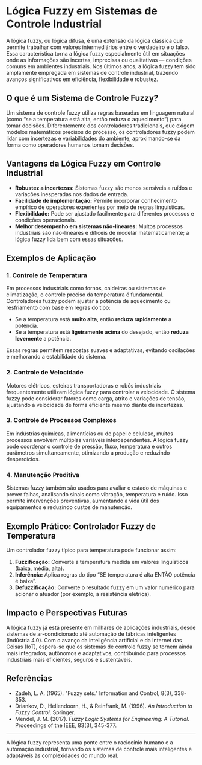 # Lógica Fuzzy em Sistemas de Controle Industrial

A lógica fuzzy, ou lógica difusa, é uma extensão da lógica clássica que permite trabalhar com valores intermediários entre o verdadeiro e o falso. Essa característica torna a lógica fuzzy especialmente útil em situações onde as informações são incertas, imprecisas ou qualitativas — condições comuns em ambientes industriais. Nos últimos anos, a lógica fuzzy tem sido amplamente empregada em sistemas de controle industrial, trazendo avanços significativos em eficiência, flexibilidade e robustez.

## O que é um Sistema de Controle Fuzzy?

Um sistema de controle fuzzy utiliza regras baseadas em linguagem natural (como “se a temperatura está alta, então reduza o aquecimento”) para tomar decisões. Diferentemente dos controladores tradicionais, que exigem modelos matemáticos precisos do processo, os controladores fuzzy podem lidar com incertezas e variabilidades do ambiente, aproximando-se da forma como operadores humanos tomam decisões.

## Vantagens da Lógica Fuzzy em Controle Industrial

- **Robustez a incertezas:** Sistemas fuzzy são menos sensíveis a ruídos e variações inesperadas nos dados de entrada.
- **Facilidade de implementação:** Permite incorporar conhecimento empírico de operadores experientes por meio de regras linguísticas.
- **Flexibilidade:** Pode ser ajustado facilmente para diferentes processos e condições operacionais.
- **Melhor desempenho em sistemas não-lineares:** Muitos processos industriais são não-lineares e difíceis de modelar matematicamente; a lógica fuzzy lida bem com essas situações.

## Exemplos de Aplicação

### 1. Controle de Temperatura

Em processos industriais como fornos, caldeiras ou sistemas de climatização, o controle preciso da temperatura é fundamental. Controladores fuzzy podem ajustar a potência de aquecimento ou resfriamento com base em regras do tipo:

- Se a temperatura está **muito alta**, então **reduza rapidamente** a potência.
- Se a temperatura está **ligeiramente acima** do desejado, então **reduza levemente** a potência.

Essas regras permitem respostas suaves e adaptativas, evitando oscilações e melhorando a estabilidade do sistema.

### 2. Controle de Velocidade

Motores elétricos, esteiras transportadoras e robôs industriais frequentemente utilizam lógica fuzzy para controlar a velocidade. O sistema fuzzy pode considerar fatores como carga, atrito e variações de tensão, ajustando a velocidade de forma eficiente mesmo diante de incertezas.

### 3. Controle de Processos Complexos

Em indústrias químicas, alimentícias ou de papel e celulose, muitos processos envolvem múltiplas variáveis interdependentes. A lógica fuzzy pode coordenar o controle de pressão, fluxo, temperatura e outros parâmetros simultaneamente, otimizando a produção e reduzindo desperdícios.

### 4. Manutenção Preditiva

Sistemas fuzzy também são usados para avaliar o estado de máquinas e prever falhas, analisando sinais como vibração, temperatura e ruído. Isso permite intervenções preventivas, aumentando a vida útil dos equipamentos e reduzindo custos de manutenção.

## Exemplo Prático: Controlador Fuzzy de Temperatura

Um controlador fuzzy típico para temperatura pode funcionar assim:

1. **Fuzzificação:** Converte a temperatura medida em valores linguísticos (baixa, média, alta).
2. **Inferência:** Aplica regras do tipo “SE temperatura é alta ENTÃO potência é baixa”.
3. **Defuzzificação:** Converte o resultado fuzzy em um valor numérico para acionar o atuador (por exemplo, a resistência elétrica).

## Impacto e Perspectivas Futuras

A lógica fuzzy já está presente em milhares de aplicações industriais, desde sistemas de ar-condicionado até automação de fábricas inteligentes (Indústria 4.0). Com o avanço da inteligência artificial e da Internet das Coisas (IoT), espera-se que os sistemas de controle fuzzy se tornem ainda mais integrados, autônomos e adaptativos, contribuindo para processos industriais mais eficientes, seguros e sustentáveis.

## Referências

- Zadeh, L. A. (1965). "Fuzzy sets." Information and Control, 8(3), 338-353.
- Driankov, D., Hellendoorn, H., & Reinfrank, M. (1996). *An Introduction to Fuzzy Control*. Springer.
- Mendel, J. M. (2017). *Fuzzy Logic Systems for Engineering: A Tutorial*. Proceedings of the IEEE, 83(3), 345-377.

---

A lógica fuzzy representa uma ponte entre o raciocínio humano e a automação industrial, tornando os sistemas de controle mais inteligentes e adaptáveis às complexidades do mundo real.